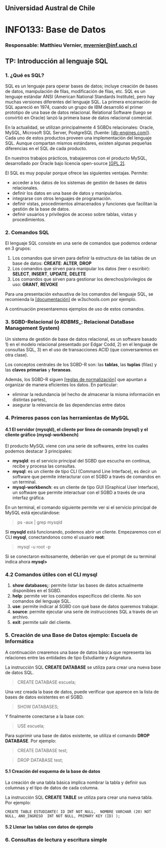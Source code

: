## Universidad Austral de Chile

# INFO133: Base de Datos

### Responsable: Matthieu Vernier, mvernier@inf.uach.cl

## TP: Introducción al lenguaje SQL

### 1. ¿Qué es SQL?

SQL es un lenguaje para operar bases de datos; incluye creación de bases de datos, manipulación de filas, modificación de filas, etc. SQL es un lenguaje estándar ANSI (American National Standards Institute), pero hay muchas versiones diferentes del lenguaje SQL. La primera encarnación de SQL apareció en 1974, cuando un grupo de IBM desarrolló el primer prototipo de una base de datos relacional. Relational Software (luego se convirtió en Oracle) lanzó la primera base de datos relacional comercial. 

En la actualidad, se utilizan principalmente 4 SGBDs relacionales: Oracle, MySQL, Microsoft SQL Server, PostgreSQL (fuente: [[db-engines.com]](https://db-engines.com/en/ranking)). Cada uno de estos productos proveen una implementación del lenguaje SQL. Aunque compartan mismos estándares, existen algunas pequeñas diferencias en el SQL de cada producto.

En nuestros trabajos prácticos, trabajaremos con el producto MySQL, desarrollado por Oracle bajo licencia open-source [[GPL 2]](https://es.wikipedia.org/wiki/GNU_General_Public_License).

El SQL es muy popular porque ofrece las siguientes ventajas. Permite:
- acceder a los datos de los sistemas de gestión de bases de datos relacionales.
- definir los datos en una base de datos y manipularlos.
- integrarse con otros lenguajes de programación.
- definir vistas, procedimientos almacenados y funciones que facilitan la gestión de la base de datos.
- definir usuarios y privilegios de acceso sobre tablas, vistas y procedimientos.

### 2. Comandos SQL

El lenguaje SQL consiste en una serie de comandos que podemos ordenar en 3 grupos:

1. Los comandos que sirven para definir la estructura de las tablas de un base de datos: **CREATE**:  **ALTER**, **DROP**
2. Los comandos que sirven para manipular los datos (leer o escribir): **SELECT**, **INSERT**, **UPDATE**, **DELETE**
3. Los comandos que sirven para gestionar los derechos/privilegios de uso: **GRANT**, **REVOKE**

Para una presentación exhaustiva de los comandos del lenguaje SQL, se recomienda la [[documentación]](https://www.w3schools.com/SQl/sql_syntax.asp) de w3schools.com por ejemplo.

A continuación presentaremos ejemplos de uso de estos comandos.

### 3. SGBD-Relacional (o _RDBMS__: Relacional DataBase Management System)

Un sistema de gestión de base de datos relacional, es un software basado 1) en el modelo relacional presentado por Edgar Codd, 2) en el lenguaje de consultas SQL, 3) en el uso de transacciones ACID (que conversaremos en otra clase).

Los conceptos centrales de los SGBD-R son: las **tablas**, las **tuplas** (filas) y las **claves primarias** y **foraneas**.

Además, los SGBD-R siguen [[reglas de normalización]](https://es.wikipedia.org/wiki/Normalizaci%C3%B3n_de_bases_de_datos) que apuntan a organizar de manera eficientes los datos. En particular:
- eliminar la redundancia (el hecho de almacenar la misma información en distintas partes),
- asegurar la relevancia de las dependencias entre datos

### 4. Primeros pasos con las herramientas de MySQL

#### 4.1 El servidor (__mysqld__), el cliente por linea de comando (__mysql__) y el cliente gráfico (__mysql-workbench__)

El producto MySQL viene con una serie de softwares, entre los cuales podemos destacar 3 principales:
- **mysqld**: es el servicio principal del SGBD que escucha en continua, recibe y procesa las consultas.
- **mysql**: es un cliente de tipo CLI (Command Line Interface), es decir un software que permite interacturar con el SGBD a través de comandos en un terminal.
- **mysql-workbench**: es un cliente de tipo GUI (Graphical User Interface), un software que permite interactuar con el SGBD a través de una interfaz gráfica.

En un terminal, el comando siguiente permite ver si el servicio principal de MySQL está ejecutándose:

> ps -aux | grep mysqld

Si __mysqld__ está funcionando, podemos abrir un cliente. Empezaremos con el CLI __mysql__, conectandonos como el usuario __root__:

> mysql -u root -p

Si se conectaron exitosamente, deberián ver que el prompt de su terminal indica ahora **mysql>**


### 4.2 Comandos útiles con el CLI __mysql__

1. **show databases;**: permite listar las bases de datos actualmente disponibles en el SGBD.
1. **help**: permite ver los comandos específicos del cliente. No son comandos del lenguaje SQL.
1. **use**: permite indicar al SGBD con qué base de datos queremos trabajar.
1. **source**: permite ejecutar una serie de instrucciones SQL a través de un archivo.
1. **exit**: permite salir del cliente.

### 5. Creación de una Base de Datos ejemplo: __Escuela de Informática__

A continuación crearemos una base de datos básica que representa las relaciones entre las entidades de tipo Estudiante y Asignatura.

La instrucción SQL **CREATE DATABASE** se utiliza para crear una nueva base de datos SQL.

> CREATE DATABASE escuela;

Una vez creada la base de datos, puede verificar que aparece en la lista de bases de datos existentes en el SGBD.

> SHOW DATABASES;

Y finalmente conectarse a la base con:

> USE escuela;

Para suprimir una base de datos existente, se utiliza el comando **DROP DATABASE**. Por ejemplo:

> CREATE DATABASE test;

> DROP DATABASE test;


#### 5.1 Creación del esquema de la base de datos

La creación de una tabla básica implica nombrar la tabla y definir sus columnas y el tipo de datos de cada columna.

La instrucción SQL **CREATE TABLE** se utiliza para crear una nueva tabla. Por ejemplo:

``
CREATE TABLE ESTUDIANTE(
ID INT NOT NULL, 
NOMBRE VARCHAR (20) NOT NULL, ANO_INGRESO  INT NOT NULL,
PRIMARY KEY (ID)
);
``



#### 5.2 Llenar las tablas con datos de ejemplo


### 6. Consultas de lectura y escritura simple





